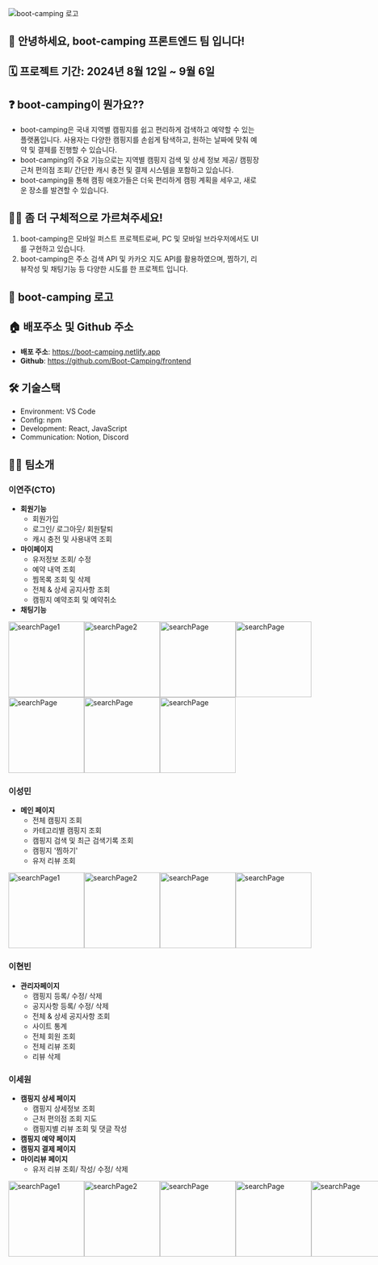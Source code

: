 ![boot-camping 로고](./images/boot-camping-logo.png)

## 🙌 안녕하세요, boot-camping 프론트엔드 팀 입니다!

## 🗓️ 프로젝트 기간: 2024년 8월 12일 ~ 9월 6일

## ❓ boot-camping이 뭔가요??

- boot-camping은 국내 지역별 캠핑지를 쉽고 편리하게 검색하고 예약할 수 있는 플랫폼입니다. 사용자는 다양한 캠핑지를 손쉽게 탐색하고, 원하는 날짜에 맞춰 예약 및 결제를 진행할 수 있습니다.
- boot-camping의 주요 기능으로는 지역별 캠핑지 검색 및 상세 정보 제공/ 캠핑장 근처 편의점 조회/ 간단한 캐시 충전 및 결제 시스템을 포함하고 있습니다.
- boot-camping을 통해 캠핑 애호가들은 더욱 편리하게 캠핑 계획을 세우고, 새로운 장소를 발견할 수 있습니다.

## 🙋‍♀️ 좀 더 구체적으로 가르쳐주세요!

1. boot-camping은 모바일 퍼스트 프로젝트로써, PC 및 모바일 브라우저에서도 UI를 구현하고 있습니다.
2. boot-camping은 주소 검색 API 및 카카오 지도 API를 활용하였으며, 찜하기, 리뷰작성 및 채팅기능 등 다양한 시도를 한 프로젝트 입니다.

## 🏁 boot-camping 로고

## 🏠 배포주소 및 Github 주소

- **배포 주소**: https://boot-camping.netlify.app
- **Github**: https://github.com/Boot-Camping/frontend

## 🛠️ 기술스택

- Environment: VS Code
- Config: npm
- Development: React, JavaScript
- Communication: Notion, Discord

## 🧑‍💻 팀소개

### 이연주(CTO)

- **회원기능**
  - 회원가입
  - 로그인/ 로그아웃/ 회원탈퇴
  - 캐시 충전 및 사용내역 조회
- **마이페이지**
  - 유저정보 조회/ 수정
  - 예약 내역 조회
  - 찜목록 조회 및 삭제
  - 전체 & 상세 공지사항 조회
  - 캠핑지 예약조회 및 예약취소
- **채팅기능**
<div style="display: flex;">
  <img src="https://github.com/user-attachments/assets/77434b76-36d1-468d-b0cd-5fe2c802673e" alt="searchPage1" width="150">
  <img src="https://github.com/user-attachments/assets/537fec7b-14e2-4df6-8c2b-09f5e2c13c77" alt="searchPage2" width="150">
  <img src="https://github.com/user-attachments/assets/a55abc1f-413c-4118-b300-5dc95b423291" alt="searchPage" width="150">
   <img src="https://github.com/user-attachments/assets/e2151e0c-c276-4bfe-92c1-215211c451f6" alt="searchPage" width="150">
   </div>
    <div style="display: flex;">
    <img src="https://github.com/user-attachments/assets/72180924-a007-4c67-ab70-e6033ef83080" alt="searchPage" width="150">
    <img src="https://github.com/user-attachments/assets/db29a4ce-4ad2-4d34-8cc0-ec33dc2258eb" alt="searchPage" width="150">
    <img src="https://github.com/user-attachments/assets/316bc3ef-cc90-4925-bd2c-0773439d77ef" alt="searchPage" width="150">
</div>

### 이성민

- **메인 페이지**
  - 전체 캠핑지 조회
  - 카테고리별 캠핑지 조회
  - 캠핑지 검색 및 최근 검색기록 조회
  - 캠핑지 '찜하기'
  - 유저 리뷰 조회
<div style="display: flex;">
  <img src="https://github.com/user-attachments/assets/42174b77-3e22-4773-86b4-e70c6c8573f9" alt="searchPage1" width="150">
  <img src="https://github.com/user-attachments/assets/781c0801-fb98-478e-8781-feb68f6b1964" alt="searchPage2" width="150">
  <img src="https://github.com/user-attachments/assets/13352796-664e-460a-a706-649f019e96fa" alt="searchPage" width="150">
   <img src="https://github.com/user-attachments/assets/d19813fd-ac71-487d-8e59-6b66143243a7" alt="searchPage" width="150">
</div>

### 이현빈

- **관리자페이지**
  - 캠핑지 등록/ 수정/ 삭제
  - 공지사항 등록/ 수정/ 삭제
  - 전체 & 상세 공지사항 조회
  - 사이트 통계
  - 전체 회원 조회
  - 전체 리뷰 조회
  - 리뷰 삭제

### 이세원

- **캠핑지 상세 페이지**
  - 캠핑지 상세정보 조회
  - 근처 편의점 조회 지도
  - 캠핑지별 리뷰 조회 및 댓글 작성
- **캠핑지 예약 페이지**
- **캠핑지 결제 페이지**
- **마이리뷰 페이지**
  - 유저 리뷰 조회/ 작성/ 수정/ 삭제
<div style="display: flex;">
  <img src="https://github.com/user-attachments/assets/7f6f6cba-c8a7-4242-bd36-f1397d38b1d8" alt="searchPage1" width="150">
  <img src="https://github.com/user-attachments/assets/da973cfe-4f29-4866-ae0f-6a83482a5252" alt="searchPage2" width="150">
  <img src="https://github.com/user-attachments/assets/af39fbe4-9ff2-4d7a-bb59-5ecfb92be70d" alt="searchPage" width="150">
  <img src="https://github.com/user-attachments/assets/eb7621e6-3695-47e2-b255-2ad79682834f" alt="searchPage" width="150">
  <img src="https://github.com/user-attachments/assets/f793b962-1a20-448d-bb97-d6b0ca142ad8" alt="searchPage" width="150">
</div>
